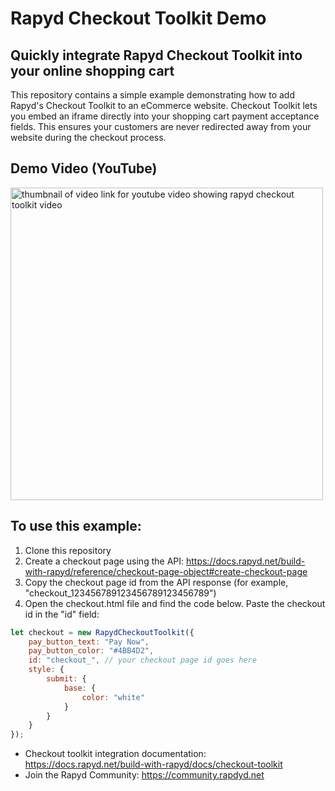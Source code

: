 # Rapyd Checkout Toolkit Demo

## Quickly integrate Rapyd Checkout Toolkit into your online shopping cart
This repository contains a simple example demonstrating how to add Rapyd's Checkout Toolkit to an eCommerce website. Checkout Toolkit lets you embed an iframe directly into your shopping cart payment acceptance fields. This ensures your customers are never redirected away from your website during the checkout process.

## Demo Video (YouTube)
<a href="https://youtu.be/3a788d8NFCc"><img src="https://files.readme.io/a4897c1-Youtube_Thumbnail_-_Rapyd_Bytles_-_Checkout_Toolkit2x.png" alt="thumbnail of video link for youtube video showing rapyd checkout toolkit video" style="width:500px"></a>

## To use this example:
1. Clone this repository
2. Create a checkout page using the API: https://docs.rapyd.net/build-with-rapyd/reference/checkout-page-object#create-checkout-page
3. Copy the checkout page id from the API response (for example, "checkout_123456789123456789123456789")
4. Open the checkout.html file and find the code below. Paste the checkout id in the "id" field:

```javascript
let checkout = new RapydCheckoutToolkit({
    pay_button_text: "Pay Now",
    pay_button_color: "#4BB4D2",
    id: "checkout_", // your checkout page id goes here
    style: {
        submit: {
            base: {
                color: "white"
            }
        }
    }
});
```

* Checkout toolkit integration documentation:
https://docs.rapyd.net/build-with-rapyd/docs/checkout-toolkit
* Join the Rapyd Community:
https://community.rapdyd.net 
